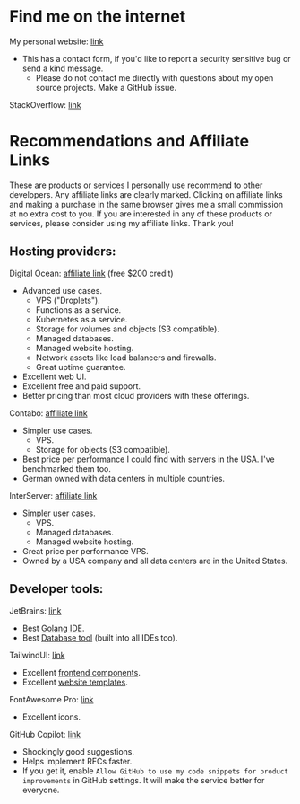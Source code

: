 # Find me on the internet

My personal website: [link](https://micahparks.com)
* This has a contact form, if you'd like to report a security sensitive bug or send a kind message.
  * Please do not contact me directly with questions about my open source projects. Make a GitHub issue.

StackOverflow: [link](https://stackoverflow.com/users/14797322/micah-parks)

# Recommendations and Affiliate Links
These are products or services I personally use recommend to other developers. Any affiliate links are clearly marked.
Clicking on affiliate links and making a purchase in the same browser gives me a small commission at no extra cost to
you. If you are interested in any of these products or services, please consider using my affiliate links. Thank you!

## Hosting providers:
Digital Ocean: [affiliate link](https://m.do.co/c/4e3aca78dba1) (free $200 credit)
* Advanced use cases.
	* VPS ("Droplets").
	* Functions as a service.
	* Kubernetes as a service.
	* Storage for volumes and objects (S3 compatible).
	* Managed databases.
	* Managed website hosting.
	* Network assets like load balancers and firewalls.
	* Great uptime guarantee.
* Excellent web UI.
* Excellent free and paid support.
* Better pricing than most cloud providers with these offerings.

Contabo: [affiliate link](https://www.kqzyfj.com/click-100732149-12454592)
* Simpler use cases.
	* VPS.
	* Storage for objects (S3 compatible).
* Best price per performance I could find with servers in the USA. I've benchmarked them too.
* German owned with data centers in multiple countries.

InterServer: [affiliate link](https://www.kqzyfj.com/click-100732149-11146123)
* Simpler user cases.
	* VPS.
	* Managed databases.
	* Managed website hosting.
* Great price per performance VPS.
* Owned by a USA company and all data centers are in the United States.

## Developer tools:
JetBrains: [link](https://www.jetbrains.com/)
* Best [Golang IDE](https://www.jetbrains.com/go/).
* Best [Database tool](https://www.jetbrains.com/datagrip/) (built into all IDEs too).

TailwindUI: [link](https://tailwindui.com/)
* Excellent [frontend components](https://tailwindui.com/components).
* Excellent [website templates](https://tailwindui.com/templates).

FontAwesome Pro: [link](https://fontawesome.com/plans)
* Excellent icons.

GitHub Copilot: [link](https://github.com/features/copilot)
* Shockingly good suggestions.
* Helps implement RFCs faster.
* If you get it, enable `Allow GitHub to use my code snippets for product improvements` in GitHub settings. It will make
  the service better for everyone.
